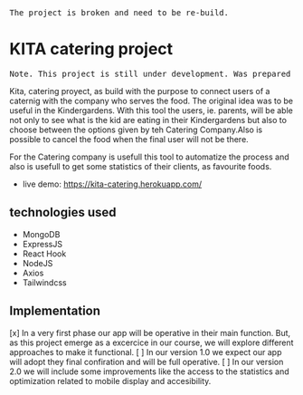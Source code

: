 <pre>The project is broken and need to be re-build.</pre>

# KITA catering project

<pre>Note. This project is still under development. Was prepared as a final project for a one-year Web Development Course at DCI.</pre>

Kita, catering proyect, as build with the purpose to connect users of a caternig with the company who serves the food. The original idea was to be useful in the Kindergardens. With this tool the users, ie. parents, will be able not only to see what is the kid are eating in their Kindergardens but also to choose between the options given by teh Catering Company.Also is possible to cancel the food when the final user will not be there.

For the Catering company is usefull this tool to automatize the process and also is usefull to get some statistics of their clients, as favourite foods.

- live demo: https://kita-catering.herokuapp.com/

## technologies used

-   MongoDB
-   ExpressJS
-   React Hook
-   NodeJS
-   Axios
-   Tailwindcss

## Implementation

[x] In a very first phase our app will be operative in their main function. But, as this project emerge as a excercice in our course, we will explore different approaches to make it functional. 
[ ] In our version 1.0 we expect our app will adopt they final confiration and will be full operative.
[ ] In our version 2.0 we will include some improvements like the access to the statistics and optimization related to mobile display and accesibility.
